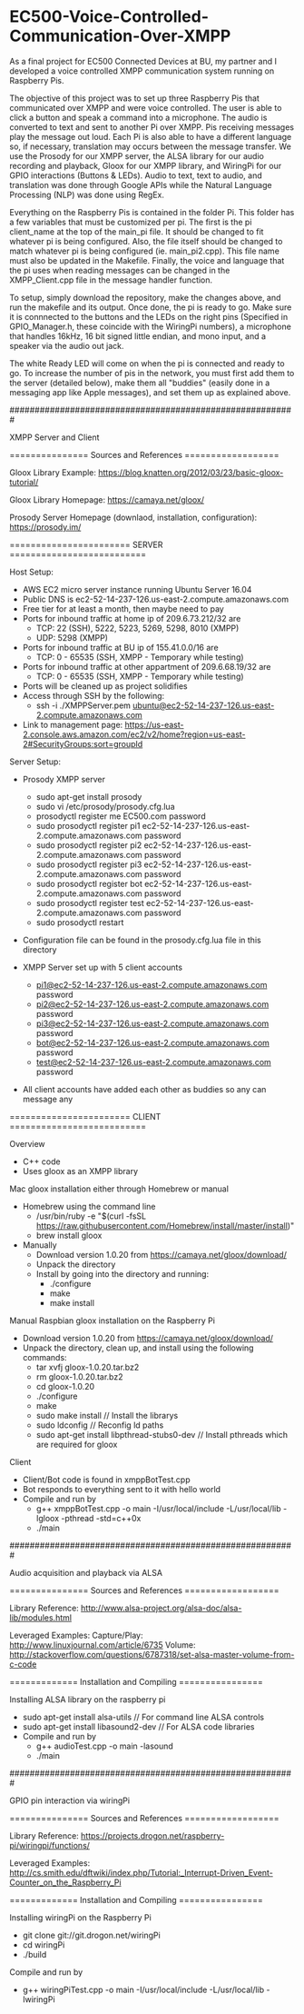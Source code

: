# EC500-Voice-Controlled-Communication-Over-XMPP
As a final project for EC500 Connected Devices at BU, my partner and I developed a voice controlled XMPP communication system running on Raspberry Pis.

The objective of this project was to set up three Raspberry Pis that communicated over XMPP and were voice controlled. The user is able to click a button and speak a command into a microphone. The audio is converted to text and sent to another Pi over XMPP. Pis receiving messages play the message out loud. Each Pi is also able to have a different language so, if necessary, translation may occurs between the message transfer. We use the Prosody for our XMPP server, the ALSA library for our audio recording and playback, Gloox for our XMPP library, and WiringPi for our GPIO interactions (Buttons & LEDs). Audio to text, text to audio, and translation was done through Google APIs while the Natural Language Processing (NLP) was done using RegEx.

Everything on the Raspberry Pis is contained in the folder Pi. This folder has a few variables that must be customized per pi. The first is the pi client_name at the top of the main_pi file. It should be changed to fit whatever pi is being configured. Also, the file itself should be changed to match whatever pi is being configured (ie. main_pi2.cpp). This file name must also be updated in the Makefile. Finally, the voice and language that the pi uses when reading messages can be changed in the XMPP_Client.cpp file in the message handler function.

To setup, simply download the repository, make the changes above, and run the makefile and its output. Once done, the pi is ready to go. Make sure it is connnected to the buttons and the LEDs on the right pins (Specified in GPIO_Manager.h, these coincide with the WiringPi numbers), a microphone that handles 16kHz, 16 bit signed little endian, and mono input, and a speaker via the audio out jack.

The white Ready LED will come on when the pi is connected and ready to go. To increase the number of pis in the network, you must first add them to the server (detailed below), make them all "buddies" (easily done in a messaging app like Apple messages), and set them up as explained above. 

#########################################################

XMPP Server and Client

=============== Sources and References ==================

Gloox Library Example:
https://blog.knatten.org/2012/03/23/basic-gloox-tutorial/

Gloox Library Homepage:
https://camaya.net/gloox/

Prosody Server Homepage (downlaod, installation, configuration):
https://prosody.im/

======================= SERVER ==========================

Host Setup:
- AWS EC2 micro server instance running Ubuntu Server 16.04
- Public DNS is ec2-52-14-237-126.us-east-2.compute.amazonaws.com
- Free tier for at least a month, then maybe need to pay
- Ports for inbound traffic at home ip of 209.6.73.212/32 are
	- TCP: 22 (SSH), 5222, 5223, 5269, 5298, 8010 (XMPP)
	- UDP: 5298 (XMPP)
- Ports for inbound traffic at BU ip of 155.41.0.0/16 are
	- TCP: 0 - 65535 (SSH, XMPP - Temporary while testing)
- Ports for inbound traffic at other appartment of 209.6.68.19/32 are
	- TCP: 0 - 65535 (SSH, XMPP - Temporary while testing)
- Ports will be cleaned up as project solidifies
- Access through SSH by the following: 
	- ssh -i ./XMPPServer.pem ubuntu@ec2-52-14-237-126.us-east-2.compute.amazonaws.com
- Link to management page: https://us-east-2.console.aws.amazon.com/ec2/v2/home?region=us-east-2#SecurityGroups:sort=groupId

Server Setup:
- Prosody XMPP server
    -  sudo apt-get install prosody
    -  sudo vi /etc/prosody/prosody.cfg.lua 
    -  prosodyctl register me EC500.com password
   	-  sudo prosodyctl register pi1 ec2-52-14-237-126.us-east-2.compute.amazonaws.com password
    -  sudo prosodyctl register pi2 ec2-52-14-237-126.us-east-2.compute.amazonaws.com password
    -  sudo prosodyctl register pi3 ec2-52-14-237-126.us-east-2.compute.amazonaws.com password
    -  sudo prosodyctl register bot ec2-52-14-237-126.us-east-2.compute.amazonaws.com password
    -  sudo prosodyctl register test ec2-52-14-237-126.us-east-2.compute.amazonaws.com password
    -  sudo prosodyctl restart

- Configuration file can be found in the prosody.cfg.lua file in this directory
- XMPP Server set up with 5 client accounts
	- pi1@ec2-52-14-237-126.us-east-2.compute.amazonaws.com password
	- pi2@ec2-52-14-237-126.us-east-2.compute.amazonaws.com password
	- pi3@ec2-52-14-237-126.us-east-2.compute.amazonaws.com password
	- bot@ec2-52-14-237-126.us-east-2.compute.amazonaws.com password
	- test@ec2-52-14-237-126.us-east-2.compute.amazonaws.com password

- All client accounts have added each other as buddies so any can message any

======================= CLIENT ==========================

Overview
- C++ code
- Uses gloox as an XMPP library

Mac gloox installation either through Homebrew or manual
- Homebrew using the command line
	-	/usr/bin/ruby -e "$(curl -fsSL https://raw.githubusercontent.com/Homebrew/install/master/install)"
	-	brew install gloox
- Manually
	- Download version 1.0.20 from https://camaya.net/gloox/download/
	- Unpack the directory
	- Install by going into the directory and running:
		-	./configure
		-	make
		-	make install

Manual Raspbian gloox installation on the Raspberry Pi
- Download version 1.0.20 from https://camaya.net/gloox/download/
- Unpack the directory, clean up, and install using the following commands:
	- tar xvfj gloox-1.0.20.tar.bz2
	- rm gloox-1.0.20.tar.bz2
	- cd gloox-1.0.20
	- ./configure
	- make
	- sudo make install 							// Install the librarys
	- sudo ldconfig									// Reconfig ld paths
	- sudo apt-get install libpthread-stubs0-dev	// Install pthreads which are required for gloox

Client
- Client/Bot code is found in xmppBotTest.cpp
- Bot responds to everything sent to it with hello world
- Compile and run by
	-	g++ xmppBotTest.cpp -o main -I/usr/local/include -L/usr/local/lib -lgloox -pthread -std=c++0x
	-	./main

#########################################################

Audio acquisition and playback via ALSA

=============== Sources and References ==================

Library Reference:
http://www.alsa-project.org/alsa-doc/alsa-lib/modules.html

Leveraged Examples:
Capture/Play: http://www.linuxjournal.com/article/6735
Volume: http://stackoverflow.com/questions/6787318/set-alsa-master-volume-from-c-code

============= Installation and Compiling ================

Installing ALSA library on the raspberry pi
- sudo apt-get install alsa-utils 			// For command line ALSA controls
- sudo apt-get install libasound2-dev		// For ALSA code libraries
- Compile and run by
	- g++ audioTest.cpp -o main -lasound
	- ./main


#########################################################

GPIO pin interaction via wiringPi

=============== Sources and References ==================

Library Reference:
https://projects.drogon.net/raspberry-pi/wiringpi/functions/

Leveraged Examples:
http://cs.smith.edu/dftwiki/index.php/Tutorial:_Interrupt-Driven_Event-Counter_on_the_Raspberry_Pi

============= Installation and Compiling ================

Installing wiringPi on the Raspberry Pi
- git clone git://git.drogon.net/wiringPi
- cd wiringPi
- ./build

Compile and run by
- g++ wiringPiTest.cpp -o main -I/usr/local/include -L/usr/local/lib -lwiringPi
         